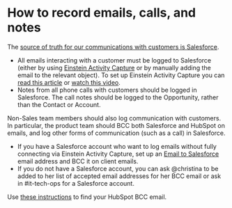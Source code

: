 # How to record emails, calls, and notes

The [source of truth for our communications with customers is Salesforce](../communication.md). 

- All emails interacting with a customer must be logged to Salesforce (either by using [Einstein Activity Capture](https://help.salesforce.com/articleView?id=einstein_sales_aac.htm&type=5) or by manually adding the email to the relevant object). To set up Einstein Activity Capture you can [read this article](https://help.salesforce.com/articleView?id=aac_enable.htm&type=5) or [watch this video](https://www.youtube.com/watch?v=yVO9XnsW2vA).
- Notes from all phone calls with customers should be logged in Salesforce. The call notes should be logged to the Opportunity, rather than the Contact or Account.

Non-Sales team members should also log communication with customers. In particular, the product team should BCC both Salesforce and HubSpot on emails, and log other forms of communication (such as a call) in Salesforce. 
- If you have a Salesforce account who want to log emails without fully connecting via Einstein Activity Capture, set up an [Email to Salesforce](https://help.salesforce.com/articleView?id=email_my_email_2_sfdc_setup.htm&type=5) email address and BCC it on client emails.
- If you do not have a Salesforce account, you can ask @christina to be added to her list of accepted email addresses for her BCC email or ask in #it-tech-ops for a Salesforce account. 

Use [these instructions](https://knowledge.hubspot.com/settings/log-email-in-your-crm-with-the-bcc-or-forwarding-address) to find your HubSpot BCC email. 
